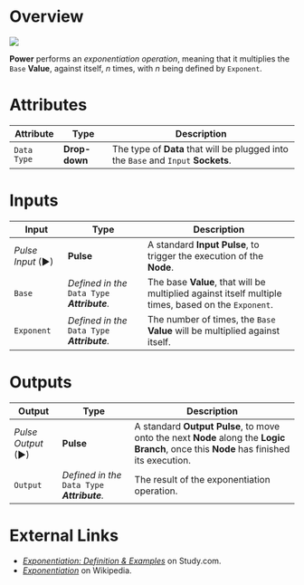 # Overview

![](../../../.gitbook/assets/node-power.png)

**Power** performs an *exponentiation operation*, meaning that it multiplies the `Base` **Value**, against itself, *n* times, with *n* being defined by `Exponent`.

# Attributes

|Attribute|Type|Description|
|---|---|---|
|`Data Type`|**Drop-down**|The type of **Data** that will be plugged into the `Base` and `Input` **Sockets**.|

# Inputs

|Input|Type|Description|
|---|---|---|
|*Pulse Input* (►)|**Pulse**|A standard **Input Pulse**, to trigger the execution of the **Node**.|
|`Base`|*Defined in the* `Data Type` ***Attribute**.*|The base **Value**, that will be multiplied against itself multiple times, based on the `Exponent`. |
|`Exponent`|*Defined in the* `Data Type` ***Attribute**.*|The number of times, the `Base` **Value** will be multiplied against itself.|

# Outputs

|Output|Type|Description|
|---|---|---|
|*Pulse Output* (►)|**Pulse**|A standard **Output Pulse**, to move onto the next **Node** along the **Logic Branch**, once this **Node** has finished its execution.|
|`Output`|*Defined in the* `Data Type` ***Attribute**.*|The result of the exponentiation operation.|

# External Links

- [*Exponentiation: Definition & Examples*](https://study.com/academy/lesson/exponentiation-definition-examples-quiz.html) on Study.com.
- [*Exponentiation*](https://en.wikipedia.org/wiki/Exponentiation) on Wikipedia.